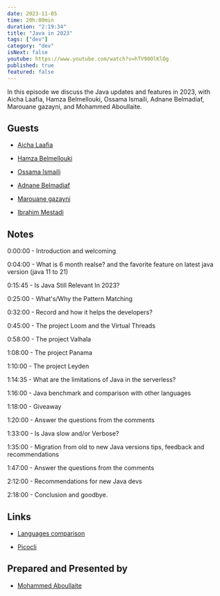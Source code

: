 ```yaml
---
date: 2023-11-05
time: 20h:00min
duration: "2:19:34"
title: "Java in 2023"
tags: ["dev"]
category: "dev"
isNext: false
youtube: https://www.youtube.com/watch?v=hTV90OlKlOg
published: true
featured: false
---
```


In this episode we discuss the Java updates and features in 2023, with Aicha Laafia, Hamza Belmellouki, Ossama Ismaili, Adnane Belmadiaf, Marouane gazayni, and Mohammed Aboullaite.

## Guests

- [Aicha Laafia](https://twitter.com/AichaLaafia)

- [Hamza Belmellouki](https://www.linkedin.com/in/hamzabelmellouki/)

- [Ossama Ismaili](https://x.com/ossamaismaili)

- [Adnane Belmadiaf](https://www.facebook.com/AdnaneBelmadiaf)

- [Marouane gazayni](https://twitter.com/mgazanayi)

- [Ibrahim Mestadi](https://x.com/ibrahimmestadi)

## Notes

0:00:00 - Introduction and welcoming

0:04:00 - What is 6 month realse? and the favorite feature on latest java version (java 11 to 21)

0:15:45 - Is Java Still Relevant In 2023?

0:25:00 - What's/Why the Pattern Matching

0:32:00 - Record and how it helps the developers?

0:45:00 - The project Loom and the Virtual Threads

0:58:00 - The project Valhala

1:08:00 - The project Panama

1:10:00 - The project Leyden

1:14:35 - What are the limitations of Java in the serverless?

1:16:00 - Java benchmark and comparison with other languages

1:18:00 - Giveaway

1:20:00 - Answer the questions from the comments

1:33:00 - Is Java slow and/or Verbose?

1:35:00 - Migration from old to new Java versions tips, feedback and recommendations

1:47:00 - Answer the questions from the comments

2:12:00 - Recommendations for new Java devs

2:18:00 - Conclusion and goodbye.

## Links

- [Languages comparison](https://thenewstack.io/which-programming-languages-use-the-least-electricity/)

- [Picocli](https://picocli.info/)

## Prepared and Presented by

- [Mohammed Aboullaite](https://twitter.com/laytoun)
